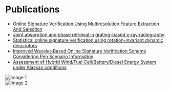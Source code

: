 # Publications

* [Online Signature Verification Using Multiresolution Feature Extraction And Selection](https://www.worldscientific.com/doi/abs/10.1142/S0218001414560059)
* [Joint absorption and phase retrieval in grating-based x-ray radiography](https://opg.optica.org/oe/fulltext.cfm?uri=oe-24-7-7253&id=338504)
* [Statistical online signature verification using rotation-invariant dynamic descriptors](https://ieeexplore.ieee.org/document/7244603)
* [Improved Wavelet-Based Online Signature Verification Scheme Considering Pen Scenario Information](https://ieeexplore.ieee.org/document/6959887)
* [Assessment of Hybrid Wind/Fuel Cell/Battery/Diesel Energy System under Alaskan conditions](https://ieeexplore.ieee.org/document/5947990)
    

<div class="publication-images">
    <div class="publication-image">
        <img src="/assets/A1.JPG" alt="Image 1">
    </div>
    <div class="publication-image">
        <img src="/assets/A2.JPG" alt="Image 2">
    </div>
</div>
